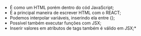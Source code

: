 
* É como um HTML porém dentro do cód JavaScript;
* É a principal maneira de escrever HTML com o REACT;
* Podemos interpolar variáveis, inserindo ela entre {};
* Possível também executar funções com JSX;
* Inserir valores em atributos de tags também é válido em JSX;*